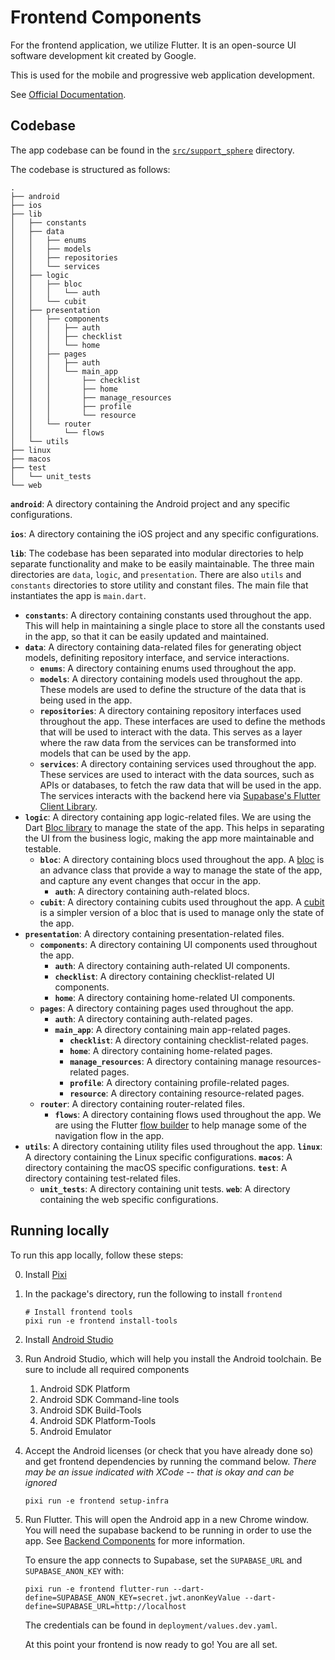 # Frontend Components

For the frontend application, we utilize Flutter.
It is an open-source UI software development kit created by Google.

This is used for the mobile and progressive web application development.

See [Official Documentation](https://flutter.dev/docs).

## Codebase

The app codebase can be found in the
[`src/support_sphere`](https://github.com/UW-THINKlab/resilience/tree/main/src/support_sphere) directory.

The codebase is structured as follows:

```console
.
├── android
├── ios
├── lib
│   ├── constants
│   ├── data
│   │   ├── enums
│   │   ├── models
│   │   ├── repositories
│   │   └── services
│   ├── logic
│   │   ├── bloc
│   │   │   └── auth
│   │   └── cubit
│   ├── presentation
│   │   ├── components
│   │   │   ├── auth
│   │   │   ├── checklist
│   │   │   └── home
│   │   ├── pages
│   │   │   ├── auth
│   │   │   └── main_app
│   │   │       ├── checklist
│   │   │       ├── home
│   │   │       ├── manage_resources
│   │   │       ├── profile
│   │   │       └── resource
│   │   └── router
│   │       └── flows
│   └── utils
├── linux
├── macos
├── test
│   └── unit_tests
└── web
```

**`android`**: A directory containing the Android project and any specific configurations.

**`ios`**: A directory containing the iOS project and any specific configurations.

**`lib`**: The codebase has been separated into modular directories to help separate
functionality and make to be easily maintainable.
The three main directories are `data`, `logic`, and `presentation`.
There are also `utils` and `constants` directories to store utility and constant files.
The main file that instantiates the app is `main.dart`.

- **`constants`**: A directory containing constants used throughout the app.
This will help in maintaining a single place to store all the constants used in the app, so that it can be easily updated and maintained.
- **`data`**: A directory containing data-related files for generating object models, definiting repository interface, and service interactions.
  - **`enums`**: A directory containing enums used throughout the app.
  - **`models`**: A directory containing models used throughout the app. These models are used to define the structure of the data that is being used in the app.
  - **`repositories`**: A directory containing repository interfaces used throughout the app. These interfaces are used to define the methods that will be used to interact with the data. This serves as a layer where the raw data from the services can be transformed into models that can be used by the app.
  - **`services`**: A directory containing services used throughout the app. These services are used to interact with the data sources, such as APIs or databases, to fetch the raw data that will be used in the app. The services interacts with the backend here via [Supabase's Flutter Client Library](https://supabase.com/docs/reference/dart/start).
- **`logic`**: A directory containing app logic-related files.
We are using the Dart [Bloc library](https://bloclibrary.dev/) to manage the state of the app. This helps in separating the UI from the business logic, making the app more maintainable and testable.
    - **`bloc`**: A directory containing blocs used throughout the app.
    A [bloc](https://bloclibrary.dev/bloc-concepts/#bloc) is an advance class that provide a way to manage the state of the app,
    and capture any event changes that occur in the app.
        - **`auth`**: A directory containing auth-related blocs.
    - **`cubit`**: A directory containing cubits used throughout the app.
    A [cubit](https://bloclibrary.dev/bloc-concepts/#cubit) is a simpler version of a bloc that is used to manage only the state of the app.
- **`presentation`**: A directory containing presentation-related files.
    - **`components`**: A directory containing UI components used throughout the app.
        - **`auth`**: A directory containing auth-related UI components.
        - **`checklist`**: A directory containing checklist-related UI components.
        - **`home`**: A directory containing home-related UI components.
    - **`pages`**: A directory containing pages used throughout the app.
        - **`auth`**: A directory containing auth-related pages.
        - **`main_app`**: A directory containing main app-related pages.
            - **`checklist`**: A directory containing checklist-related pages.
            - **`home`**: A directory containing home-related pages.
            - **`manage_resources`**: A directory containing manage resources-related pages.
            - **`profile`**: A directory containing profile-related pages.
            - **`resource`**: A directory containing resource-related pages.
    - **`router`**: A directory containing router-related files.
        - **`flows`**: A directory containing flows used throughout the app.
        We are using the Flutter [flow builder](https://pub.dev/packages/flow_builder) to help manage some of the navigation flow in the app.
- **`utils`**: A directory containing utility files used throughout the app.
**`linux`**: A directory containing the Linux specific configurations.
**`macos`**: A directory containing the macOS specific configurations.
**`test`**: A directory containing test-related files.
    - **`unit_tests`**: A directory containing unit tests.
**`web`**: A directory containing the web specific configurations.

## Running locally

To run this app locally, follow these steps:

0. Install [Pixi](https://github.com/prefix-dev/pixi?tab=readme-ov-file#installation)
1. In the package's directory, run the following to install `frontend`

   ```console
   # Install frontend tools
   pixi run -e frontend install-tools
   ```
2. Install [Android Studio](https://developer.android.com/studio)
3. Run Android Studio, which will help you install the Android toolchain. Be sure to include all required components
   1. Android SDK Platform
   2. Android SDK Command-line tools
   3. Android SDK Build-Tools
   4. Android SDK Platform-Tools
   5. Android Emulator

4. Accept the Android licenses (or check that you have already done so) and get frontend dependencies
   by running the command below. *There may be an issue indicated with XCode -- that is okay and can be ignored*
   
   ```console
   pixi run -e frontend setup-infra
   ```

5. Run Flutter. This will open the Android app in a new Chrome window.
You will need the supabase backend to be running in order to use the app.
See [Backend Components](./1_backend_development.md) for more information.
   
   To ensure the app connects to Supabase, set the `SUPABASE_URL` and `SUPABASE_ANON_KEY` with:

   ```console
   pixi run -e frontend flutter-run --dart-define=SUPABASE_ANON_KEY=secret.jwt.anonKeyValue --dart-define=SUPABASE_URL=http://localhost
   ```
   The credentials can be found in `deployment/values.dev.yaml`.

   At this point your frontend is now ready to go! You are all set.
